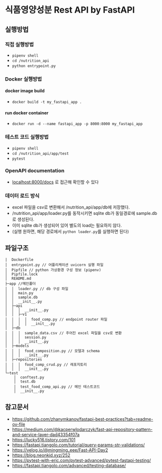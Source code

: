 # 식품영양성분 Rest API by FastAPI

## 실행방법

### 직접 실행방법

- `pipenv shell`
- `cd /nutrition_api`
- `python entrypoint.py`

### Docker 실행방법

#### docker image build

- `docker build -t my_fastapi_app .`

#### run docker container

- `docker run -d --name fastapi_app -p 8000:8000 my_fastapi_app`

### 테스트 코드 실행방법

- `pipenv shell`
- `cd /nutrition_api/app/test`
- `pytest`

### OpenAPI documentation
- [localhost:8000/docs](http://localhost:8000/docs) 로 접근해 확인할 수 있다

### 데이터 로드 방식

- excel 파일을 csv로 변환해서 /nutrition_api/app/db에 저장했다.
- /nutrition_api/app/loader.py를 동작시키면 sqlite db가 동일경로에 sample.db로 생성된다.
- 이미 sqlite db가 생성되어 있어 별도의 load는 필요하지 않다.
- (실행 원하면, 해당 경로에서 `python loader.py`를 실행하면 된다)

## 파일구조

```(text)
|  Dockerfile
│  entrypoint.py // 어플리케이션 uvicorn 실행 파일
│  Pipfile // python 가상환경 구성 정보 (pipenv)
│  Pipfile.lock
│  README.md
├─app //메인폴더
│  │  loader.py // db 구성 파일
│  │  main.py
│  │  sample.db
│  │  __init__.py
│  ├─api
│  │  │  __init__.py
│  │  ├─v1
│  │  │  │  food_comp.py // endpoint router 파일
│  │  │  │  __init__.py
│  ├─db
│  │  │  sample_data.csv // 주어진 excel 파일을 csv로 변환
│  │  │  session.py
│  │  │  __init__.py
│  ├─models
│  │  │  food_composition.py // 모델과 schema
│  │  │  __init__.py
│  ├─repositories
│  │  │  food_comp_crud.py // 레포지토리
│  │  │  __init__.py
└─test
    │  conftest.py
    │  test.db
    │  test_food_comp_api.py // 메인 테스트코드
    │  __init__.py
```

## 참고문서
- https://github.com/zhanymkanov/fastapi-best-practices?tab=readme-ov-file
- https://medium.com/@kacperwlodarczyk/fast-api-repository-pattern-and-service-layer-dad43354f07a
- https://lucky516.tistory.com/101
- https://fastapi.tiangolo.com/tutorial/query-params-str-validations/
- https://velog.io/@mingming_eee/Fast-API-Day2
- https://blog.neonkid.xyz/252
- https://pytest-with-eric.com/pytest-advanced/pytest-fastapi-testing/
- https://fastapi.tiangolo.com/advanced/testing-database/